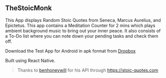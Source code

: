 ## TheStoicMonk

<!-- ![TheStoicMonk](/assets/icon.png "TheStoicMonk") -->

This App displays Random Stoic Quotes from Seneca, Marcus Aurelius, and Epictetus. This app contains a Meditation Counter for 2 mins which plays ambient background music to bring out your inner peace. It also consists of a To-Do list where you can note down your pending tasks and check them off.

Download the Test App for Android in apk format from [Dropbox](https://www.dropbox.com/s/pcxw4u88nj4hsvs/TheStoicMonk%5BTestBuild%5D.apk)

Built using React Native.

> Thanks to [benhoneywill](https://github.com/benhoneywill) for his API through https://stoic-quotes.com
